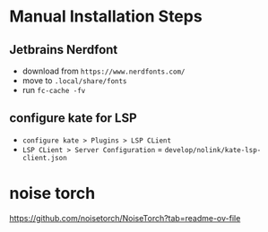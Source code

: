 # Manual Installation Steps

## Jetbrains Nerdfont
- download from `https://www.nerdfonts.com/`
- move to `.local/share/fonts`
- run `fc-cache -fv`

## configure kate for LSP
- `configure kate > Plugins > LSP CLient`
- `LSP CLient > Server Configuration` = `develop/nolink/kate-lsp-client.json`

# noise torch
https://github.com/noisetorch/NoiseTorch?tab=readme-ov-file

